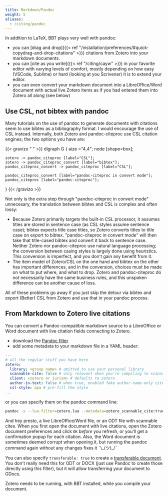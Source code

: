 ```yaml
---
title: Markdown/Pandoc
weight: 5
aliases:
  - /citing/pandoc
---
```


In addition to LaTeX, BBT plays very well with pandoc:

* you can [drag and drop]({{< ref "/installation/preferences/#quick-copydrag-and-drop-citations" >}}) citations from Zotero into your markdown documents.
* you can [cite as you write]({{< ref "/citing/cayw" >}}) in your favorite editor with varying levels of comfort, mostly depending on how easy (VSCode, Sublime) or hard (looking at you Scrivener) it is to extend your editor.
* you can even convert your markdown document into a LibreOffice/Word document with actual live Zotero items as if you had entered them into Zotero all along (see below)

## Use CSL, not bibtex with pandoc

Many tutorials on the use of pandoc to generate documents with
citations seem to use bibtex as a bibliography format. I would
encourage the use of CSL instead. Internally, both Zotero and pandoc-citeproc use
CSL citation engines; the two options you have are:

{{< gravizo " " >}}
  digraph G {
    aize ="4,4";
    node [shape=box];

    zotero -> pandoc_citeproc [label="CSL"];
    zotero -> pandoc_citeproc_convert [label="bibtex"];
    pandoc_citeproc_convert -> pandoc_citeproc [label="CSL"];

    pandoc_citeproc_convert [label="pandoc-citeproc in convert mode"];
    pandoc_citeproc [label="pandoc-citeproc"];
  }
{{< /gravizo >}}

Not only is the extra step through "pandoc-citeproc in convert mode" unnecesary, the translation between bibtex and CSL is complex and often lossy:

* Because Zotero primarily targets the built-in CSL processor, it
  assumes titles are stored in sentence case (as CSL styles
  assume sentence case); bibtex expects title case titles, so Zotero
  converts titles to title case on export to bibtex. "pandoc-citeproc in
  convert mode" will then take that title-cased bibtex and convert
  it back to sentence case. Neither Zotero nor pandoc-citeproc use
  natural language processing; the conversion between casing styles
  is largely done using heuristics. This conversion is imperfect,
  and you don't gain any benefit from it.
* The item model of Zotero/CSL on the one hand and bibtex on the
  other has important differences, and in the conversion, choices
  must be made on what to put where, and what to drop. Zotero and
  pandoc-citeproc do not necessarily have the same business rules,
  and this unspoken difference can be another cause of loss.

All of these problems go away if you just skip the detour via bibtex and export (Better) CSL from Zotero and use that in your pandoc process.


## From Markdown to Zotero live citations

You can convert a Pandoc-compatible markdown source to a LibreOffice or Word document with live citation fields connecting to Zotero.

* download the [Pandoc filter](../zotero.lua)
* add some metadata to your markdown file in a YAML header:

```yaml
---
# all the regular stuff you have here
zotero:
  library: <group name> # omitted to use your personal library
  scannable-cite: false # only relevant when you're compiling to scannable-cite .odt
  client: <zotero or jurism> # defaults to zotero
  author-in-text: false # when true, enabled fake author-name-only cites by replacing it with the text of the last names of the authors
  csl-style: apa # pre-fill the style
...
```

or you can specify them on the pandoc command line:

```bash
pandoc -s --lua-filter=zotero.lua --metadata=zotero_scannable_cite:true --metadata=zotero_client:jurism ...
```

And hey presto, a live LibreOffice/Word file, or an ODT file with
scannable cites. When you first open the document with live citations, open the Zotero
document preferences and click `OK` *before* you refresh, or you'll get a confirmation
popup for each citation. Also, the Word document is sometimes deemed
corrupt when opening it, but running the pandoc command again without
any changes fixes it ¯\\\_(ツ)\_/¯

You can also specify `transferable: true` to create a [transferable document](https://www.zotero.org/support/kb/moving_documents_between_word_processors). You don't really need this for ODT or DOCX (just use Pandoc to create those directly using this filter), but it will allow transferring your document to GDocs.

Zotero needs to be running, with BBT installed, while you compile your document.
